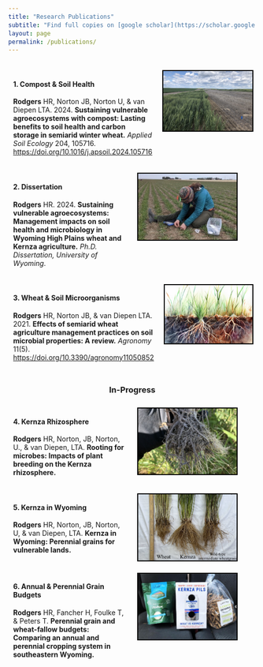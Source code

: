```yaml
---
title: "Research Publications"
subtitle: "Find full copies on [google scholar](https://scholar.google.com/citations?user=https://scholar.google.com/citations?user=rK1CuzcAAAAJ&hl=en&user=rK1CuzcAAAAJ)"
layout: page
permalink: /publications/
---
```

<!--CSS styling-->
<style>
  .side-by-side {display: flex;}
  .side-by-side > div {flex: 1;padding: 10px;}
  .image-border {border: 2px solid black;}
</style>

<style>
h1, h2, h3 {text-align: center;}
</style>


### 

<!--PAPER 1: OREI-->
<div class="side-by-side"> <div>

#### 1. Compost & Soil Health
**Rodgers** HR, Norton JB, Norton U, & van Diepen LTA. 2024. **Sustaining vulnerable agroecosystems with compost: Lasting benefits to soil health and carbon storage in semiarid winter wheat.** *Applied Soil Ecology* 204, 105716. https://doi.org/10.1016/j.apsoil.2024.105716

</div> <div>
<img src="images/edited/wheat_fallow.png" width="200" class="image-border">
</div> </div>

<!--PAPER 2: Dissertation-->
<div class="side-by-side"> <div>

#### 2. Dissertation
**Rodgers** HR. 2024. **Sustaining vulnerable agroecosystems: Management impacts on soil health and microbiology in Wyoming High Plains wheat and Kernza agriculture.** *Ph.D. Dissertation, University of Wyoming*.

</div> <div>
<img src="images/edited/measuring_plants.jpg" width="200" class="image-border">
</div> </div>

<!--PAPER 3: Review-->
<div class="side-by-side"> <div>

#### 3. Wheat & Soil Microorganisms
**Rodgers** HR, Norton JB, & van Diepen LTA. 2021. **Effects of semiarid wheat agriculture management practices on soil microbial properties: A review.** *Agronomy* 11(5). https://doi.org/10.3390/agronomy11050852

</div> <div>
<img src="images/edited/ai_roots2.png" width="200" class="image-border">
</div> </div>

### In-Progress

<!--PAPER 4: Rhizosphere-->
<div class="side-by-side"> <div>

#### 4. Kernza Rhizosphere
**Rodgers** HR, Norton, JB, Norton, U., & van Diepen, LTA. **Rooting for microbes: Impacts of plant breeding on the Kernza rhizosphere.**
  
</div> <div>
<img src="images/edited/rhizo.jpg" width="200" class="image-border">
</div> </div>

<!--PAPER 5: Kernza Wyoming-->
<div class="side-by-side"> <div>

#### 5. Kernza in Wyoming
**Rodgers** HR, Norton, JB, Norton, U, & van Diepen, LTA. **Kernza in Wyoming: Perennial grains for vulnerable lands.**

</div> <div>
<img src="images/edited/three_roots.jpg" width="200" class="image-border">
</div> </div>

<!--PAPER 6: Bulletin-->
<div class="side-by-side"> <div>

#### 6. Annual & Perennial Grain Budgets
**Rodgers** HR, Fancher H, Foulke T, & Peters T. **Perennial grain and wheat-fallow budgets: Comparing an annual and perennial cropping system in southeastern Wyoming.**

</div> <div>
<img src="images/edited/Kernza_products.png" width="200" class="image-border">
</div> </div>
